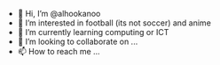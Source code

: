 - 👋 Hi, I’m @alhookanoo
- 👀 I’m interested in football (its not soccer) and anime
- 🌱 I’m currently learning computing or ICT
- 💞️ I’m looking to collaborate on ...
- 📫 How to reach me ...

<!---
alhookanoo/alhookanoo is a ✨ special ✨ repository because its `README.md` (this file) appears on your GitHub profile.
You can click the Preview link to take a look at your changes.
--->
